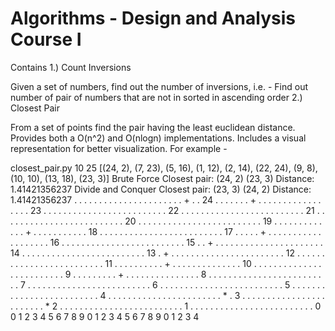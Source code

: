 Algorithms - Design and Analysis Course I
=========================================

Contains
1.) Count Inversions

Given a set of numbers, find out the number of inversions, i.e. - Find out number of pair of numbers that are not in sorted in ascending order 
2.) Closest Pair

From a set of points find the pair having the least euclidean distance. Provides both a O(n^2) and O(nlogn) implementations.
Includes a visual representation for better visualization. For example - 

closest_pair.py 10 25
[(24, 2), (7, 23), (5, 16), (1, 12), (2, 14), (22, 24), (9, 8), (10, 10), (13, 18), (23, 3)]
Brute Force Closest pair: (24, 2) (23, 3) Distance:  1.41421356237
Divide and Conquer Closest pair: (23, 3) (24, 2) Distance: 1.41421356237
. . . . . . . . . . . . . . . . . . . . . . + . . 24
. . . . . . . + . . . . . . . . . . . . . . . . . 23
. . . . . . . . . . . . . . . . . . . . . . . . . 22
. . . . . . . . . . . . . . . . . . . . . . . . . 21
. . . . . . . . . . . . . . . . . . . . . . . . . 20
. . . . . . . . . . . . . . . . . . . . . . . . . 19
. . . . . . . . . . . . . + . . . . . . . . . . . 18
. . . . . . . . . . . . . . . . . . . . . . . . . 17
. . . . . + . . . . . . . . . . . . . . . . . . . 16
. . . . . . . . . . . . . . . . . . . . . . . . . 15
. . + . . . . . . . . . . . . . . . . . . . . . . 14
. . . . . . . . . . . . . . . . . . . . . . . . . 13
. + . . . . . . . . . . . . . . . . . . . . . . . 12
. . . . . . . . . . . . . . . . . . . . . . . . . 11
. . . . . . . . . . + . . . . . . . . . . . . . . 10
. . . . . . . . . . . . . . . . . . . . . . . . . 9
. . . . . . . . . + . . . . . . . . . . . . . . . 8
. . . . . . . . . . . . . . . . . . . . . . . . . 7
. . . . . . . . . . . . . . . . . . . . . . . . . 6
. . . . . . . . . . . . . . . . . . . . . . . . . 5
. . . . . . . . . . . . . . . . . . . . . . . . . 4
. . . . . . . . . . . . . . . . . . . . . . . * . 3
. . . . . . . . . . . . . . . . . . . . . . . . * 2
. . . . . . . . . . . . . . . . . . . . . . . . . 1
. . . . . . . . . . . . . . . . . . . . . . . . . 0
0 1 2 3 4 5 6 7 8 9 0 1 2 3 4 5 6 7 8 9 0 1 2 3 4